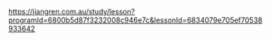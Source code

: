 https://jiangren.com.au/study/lesson?programId=6800b5d87f3232008c946e7c&lessonId=6834079e705ef70538933642
